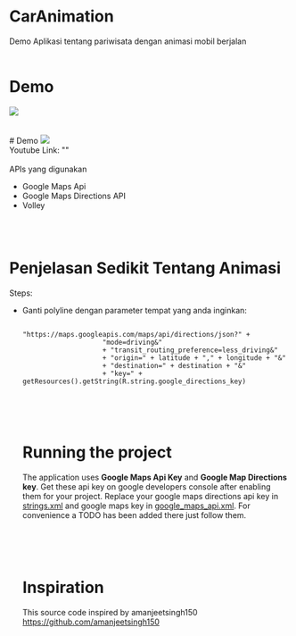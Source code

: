 # CarAnimation
Demo Aplikasi tentang pariwisata dengan animasi mobil berjalan
<br><br>
# Demo
<img src="https://github.com/silvazaki/BatuCityTour/blob/master/batu-guide.gif"/>
<br>
<br><br>
# Demo
<img src="https://github.com/silvazaki/BatuCityTour/blob/master/car-animation.gif"/>
<br>
Youtube Link: ""
<br><br>
APIs yang digunakan
<UL>
<LI>Google Maps Api</LI>
<LI>Google Maps Directions API</LI>
<LI>Volley</LI>
</UL>

<br><br>
# Penjelasan Sedikit Tentang Animasi
Steps:
<UL>
<LI>Ganti polyline dengan parameter tempat yang anda inginkan:
<pre>
<code>
"https://maps.googleapis.com/maps/api/directions/json?" +
                    "mode=driving&"
                    + "transit_routing_preference=less_driving&"
                    + "origin=" + latitude + "," + longitude + "&"
                    + "destination=" + destination + "&"
                    + "key=" + getResources().getString(R.string.google_directions_key)
</code>
</pre>
</LI>

<br><br>
# Running the project
The application uses <b>Google Maps Api Key</b> and <b>Google Map Directions key</b>. Get these api key on google developers console after enabling them for your project. Replace your google maps directions api key in <a href="https://github.com/amanjeetsingh150/UberCarAnimation/blob/master/app/src/main/res/values/strings.xml">strings.xml</a> and google maps key in <a href="https://github.com/amanjeetsingh150/UberCarAnimation/blob/master/app/src/debug/res/values/google_maps_api.xml">google_maps_api.xml</a>. For convenience a TODO has been added there just follow them.
<br><br>

<br><br>
# Inspiration
This source code inspired by amanjeetsingh150 https://github.com/amanjeetsingh150
<br><br>
